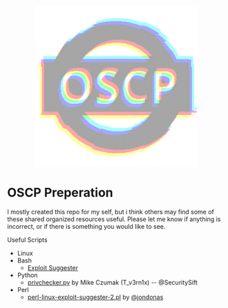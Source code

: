 <div align="center">
  <img src="banner.png" />
</div>

# OSCP Preperation 

I mostly created this repo for my self, but i think others may find some of these shared organized resources useful. Please let me know if anything is incorrect, or if there is something you would like to see.



Useful Scripts

 * Linux
  * Bash
    * [Exploit Suggester](https://raw.githubusercontent.com/switchhalt/OSCP-Prep/main/scripts/linux/bash/mzet-exploit-suggester.sh)
  * Python
    * [privchecker.py](https://raw.githubusercontent.com/switchhalt/OSCP-Prep/main/scripts/linux/python/privchecker.py) by Mike Czumak (T_v3rn1x) -- @SecuritySift
  * Perl
    * [perl-linux-exploit-suggester-2.pl](https://raw.githubusercontent.com/switchhalt/OSCP-Prep/main/scripts/linux/perl/perl-linux-exploit-suggester-2.pl) by [@jondonas](https://github.com/jondonas/)
 
